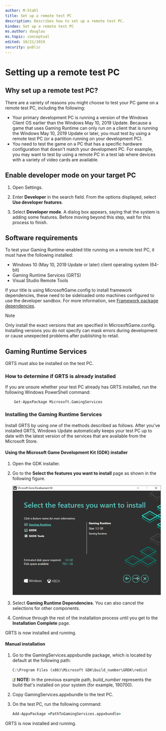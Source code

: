 ```yaml
---
author: M-Stahl
title: Set up a remote test PC
description: Describes how to set up a remote test PC.
kindex: Set up a remote test PC
ms.author: douglau
ms.topic: conceptual
edited: 10/21/2019
security: public
---
```


# Setting up a remote test PC

## Why set up a remote test PC?

There are a variety of reasons you might choose to test your PC game on a remote test PC, including the following:

- Your primary development PC is running a version of the Windows Client OS earlier than the Windows May 10, 2019 Update. Because a game that uses Gaming Runtime can only run on a client that is running the Windows May 10, 2019 Update or later, you must test by using a remote test PC (or a partition running on your development PC).
- You need to test the game on a PC that has a specific hardware configuration that doesn't match your development PC. For example, you may want to test by using a remote PC in a test lab where devices with a variety of video cards are available.  

## Enable developer mode on your target PC  

1. Open Settings.

2. Enter **Developer** in the search field. From the options displayed, select **Use developer features**.

3. Select **Developer mode**. A dialog box appears, saying that the system is adding some features. Before moving beyond this step, wait for this process to finish.

## Software requirements

To test your Gaming Runtime-enabled title running on a remote test PC, it must have the following installed:

- Windows 10 (May 10, 2019 Update or later) client operating system (64-bit)  
- Gaming Runtime Services (GRTS)
- Visual Studio Remote Tools

If your title is using MicrosoftGame.config to install framework dependencies, these need to be sideloaded onto machines configured to use the developer sandbox.  For more information, see [Framework package dependencies](../../packaging/packaging-framework-packages.md).

> [!NOTE]
> Only install the exact versions that are specified in MicrosoftGame.config. Installing versions you do not specify can mask errors during development or cause unexpected problems after publishing to retail.

## Gaming Runtime Services
GRTS must also be installed on the test PC.

### How to determine if GRTS is already installed
If you are unsure whether your test PC already has GRTS installed, run the following Windows PowerShell command:  
```
    Get-AppxPackage Microsoft.GamingServices  
```

### Installing the Gaming Runtime Services
Install GRTS by using one of the methods described as follows. After you've installed GRTS, Windows Update automatically keeps your test PC up to date with the latest version of the services that are available from the Microsoft Store.  

#### Using the Microsoft Game Development Kit (GDK) installer
1. Open the GDK installer.
1. Go to the **Select the features you want to install** page as shown in the following figure.  

    ![Select the features you want to install page](../../../../resources/gamecore/secure/images/en-us/gaming-runtime-dependencies.png)  

3. Select **Gaming Runtime Dependencies**. You can also cancel the selections for other components.
4. Continue through the rest of the installation process until you get to the **Installation Complete** page.

GRTS is now installed and running.

#### Manual installation

1. Go to the GamingServices.appxbundle package, which is located by default at the following path:  

    ```cmd
    C:\Program Files (x86)\Microsoft GDK\build_number\GRDK\redist
    ```  

    ![alert](../../../../resources/gamecore/images/en-us/common/note.gif) **NOTE:** In the previous example path, *build_number* represents the build that's installed on your system (for example, 190700).  

2. Copy GamingServices.appxbundle to the test PC.  

3. On the test PC, run the following command:

   ```cmd
   Add-AppxPackage <PathToGamingServices.appxbundle>
   ```

GRTS is now installed and running.